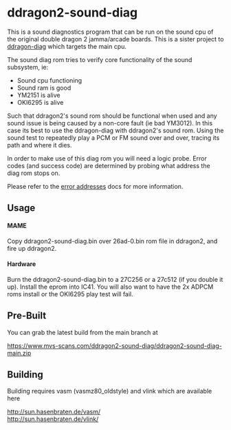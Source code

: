 # ddragon2-sound-diag
This is a sound diagnostics program that can be run on the sound cpu of the original double dragon 2 jamma/arcade boards.  This is a sister project to [ddragon-diag](https://github.com/jwestfall69/ddragon-diag) which targets the main cpu.

The sound diag rom tries to verify core functionality of the sound subsystem, ie:

* Sound cpu functioning
* Sound ram is good
* YM2151 is alive
* OKI6295 is alive

Such that ddragon2's sound rom should be functional when used and any sound issue is being caused by a non-core fault (ie bad YM3012).  In this case its best to use the ddragon-diag with ddragon2's sound rom.  Using the sound test to repeatedly play a PCM or FM sound over and over, tracing its path and where it dies.

In order to make use of this diag rom you will need a logic probe.  Error codes (and success code) are determined by probing what address the diag rom stops on.

Please refer to the [error addresses](docs/error_addresses.md) docs for more information.

## Usage
#### MAME
Copy ddragon2-sound-diag.bin over 26ad-0.bin rom file in ddragon2, and fire up ddragon2.

#### Hardware
Burn the ddragon2-sound-diag.bin to a 27C256 or a 27c512 (if you double it up). Install the eprom into IC41.  You will also want to have the 2x ADPCM roms install or the OKI6295 play test will fail.

## Pre-Built
You can grab the latest build from the main branch at

https://www.mvs-scans.com/ddragon2-sound-diag/ddragon2-sound-diag-main.zip

## Building
Building requires vasm (vasmz80_oldstyle) and vlink which are available here

http://sun.hasenbraten.de/vasm/<br>
http://sun.hasenbraten.de/vlink/
